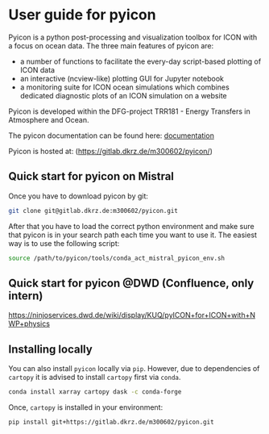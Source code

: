 # User guide for pyicon

Pyicon is a python post-processing and visualization toolbox for ICON with a focus on ocean data. The three main features of pyicon are:

* a number of functions to facilitate the every-day script-based plotting of ICON data
* an interactive (ncview-like) plotting GUI for Jupyter notebook
* a monitoring suite for ICON ocean simulations which combines dedicated diagnostic plots of an ICON simulation on a website

Pyicon is developed within the DFG-project TRR181 - Energy Transfers in Atmosphere and Ocean.

The pyicon documentation can be found here: [documentation](https://m300602.gitlab-pages.dkrz.de/pyicon/)

Pyicon is hosted at: (https://gitlab.dkrz.de/m300602/pyicon/)

## Quick start for pyicon on Mistral

Once you have to download pyicon by git:

```bash
git clone git@gitlab.dkrz.de:m300602/pyicon.git
```

After that you have to load the correct python environment and make sure that pyicon is in your search path each time you want to use it. 
The easiest way is to use the following script:

```bash
source /path/to/pyicon/tools/conda_act_mistral_pyicon_env.sh
```

## Quick start for pyicon @DWD (Confluence, only intern)
https://ninjoservices.dwd.de/wiki/display/KUQ/pyICON+for+ICON+with+NWP+physics

## Installing locally

You can also install `pyicon` locally via `pip`. However, due to dependencies of `cartopy` it is advised to install `cartopy` first via `conda`.

```bash
conda install xarray cartopy dask -c conda-forge
```

Once, `cartopy` is installed in your environment:

```bash
pip install git+https://gitlab.dkrz.de/m300602/pyicon.git
```
